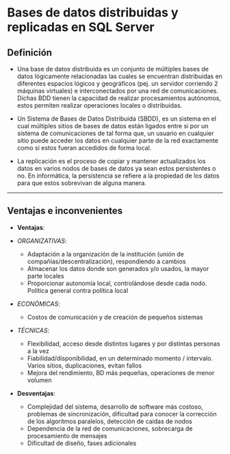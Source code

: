 # Bases de datos distribuidas y replicadas en SQL Server

## Definición

* Una base de datos distribuida es un conjunto de múltiples bases de datos lógicamente relacionadas
las cuales se encuentran distribuidas en diferentes espacios lógicos y geográficos
(pej. un servidor corriendo 2 máquinas virtuales) e interconectados por una red de comunicaciones.
Dichas BDD tienen la capacidad de realizar procesamientos autónomos, estos permiten realizar operaciones locales o distribuidas.

* Un Sistema de Bases de Datos Distribuida (SBDD), es un sistema en el cual múltiples sitios de bases de datos están ligados entre si por un sistema de comunicaciones de tal forma que, un usuario en cualquier sitio puede acceder los datos en cualquier parte de la red exactamente como si estos fueran accedidos de forma local.

* La replicación es el proceso de copiar y mantener actualizados los datos en varios nodos de bases de datos ya sean estos persistentes o no. En informática, la persistencia se refiere a la propiedad de los datos para que estos sobrevivan de alguna manera.

---

## Ventajas e inconvenientes

* **Ventajas**:

* *ORGANIZATIVAS*:
  * Adaptación a la organización de la institución (unión de compañías/descentralización), respondiendo a cambios
  * Almacenar los datos donde son generados y/o usados, la mayor parte locales
  * Proporcionar autonomía local, controlándose desde cada nodo. Política general contra política local

* *ECONÓMICAS*:
  * Costos de comunicación y de creación de pequeños sistemas

* *TÉCNICAS*:
  * Flexibilidad, acceso desde distintos lugares y por distintas personas a la vez
  * Fiabilidad/disponibilidad, en un determinado momento / intervalo. Varios sitios, duplicaciones, evitan fallos
  * Mejora del rendimiento, BD más pequeñas, operaciones de menor volumen

* **Desventajas**:
  * Complejidad del sistema, desarrollo de software más costoso, problemas de sincronización, dificultad para conocer la corrección de los algoritmos paralelos, detección de caídas de nodos
  * Dependencia de la red de comunicaciones, sobrecarga de procesamiento de mensajes
  * Dificultad de diseño, fases adicionales
